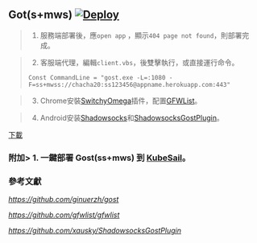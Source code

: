 ﻿## Got(s+mws)  [![Deploy](https://www.herokucdn.com/deploy/button.png)](https://heroku.com/deploy)

> 1. 服務端部署後，應`open app` ，顯示`404 page not found`，則部署完成。

> 2. 客服端代理，編輯`client.vbs`，後雙擊執行，或直接運行命令。
> ```
> Const CommandLine = "gost.exe -L=:1080 -F=ss+mwss://chacha20:ss123456@appname.herokuapp.com:443"
> ```

> 3. Chrome安裝[SwitchyOmega](https://github.com/FelisCatus/SwitchyOmega/releases)插件，配置[GFWList](https://github.com/gfwlist/gfwlist)。

> 4. Android安装[Shadowsocks](https://github.com/shadowsocks/shadowsocks-android)和[ShadowsocksGostPlugin](https://github.com/xausky/ShadowsocksGostPlugin)。

[下載](https://github.com/xiaokaixuan/gost-heroku/releases/tag/v2.11.1)

### 附加> 1. 一鍵部署 Gost(ss+mws) 到 [KubeSail](https://kubesail.com/template/Cabbagebaic/loser/)。

### 參考文獻 
*https://github.com/ginuerzh/gost*

*https://github.com/gfwlist/gfwlist*

*https://github.com/xausky/ShadowsocksGostPlugin*
